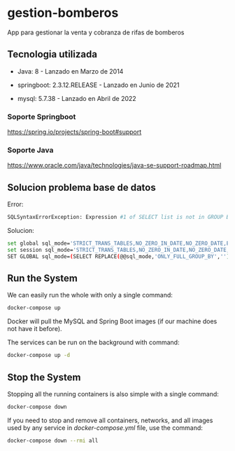 # gestion-bomberos

App para gestionar la venta y cobranza de rifas de bomberos



## Tecnologia utilizada

- Java: 8 - Lanzado en Marzo de 2014

- springboot: 2.3.12.RELEASE - Lanzado en Junio de 2021

- mysql: 5.7.38 - Lanzado en Abril de 2022

  

### Soporte Springboot

https://spring.io/projects/spring-boot#support



### Soporte Java

https://www.oracle.com/java/technologies/java-se-support-roadmap.html



## Solucion problema base de datos

Error:

```bash
SQLSyntaxErrorException: Expression #1 of SELECT list is not in GROUP BY clause and contains nonaggregated column 'gestion_bomberos.rifas.id' which is not functionally dependent on columns in GROUP BY clause; this is incompatible with sql_mode=only_full_group_by
```

Solucion:

```bash
set global sql_mode='STRICT_TRANS_TABLES,NO_ZERO_IN_DATE,NO_ZERO_DATE,ERROR_FOR_DIVISION_BY_ZERO,NO_AUTO_CREATE_USER,NO_ENGINE_SUBSTITUTION';
set session sql_mode='STRICT_TRANS_TABLES,NO_ZERO_IN_DATE,NO_ZERO_DATE,ERROR_FOR_DIVISION_BY_ZERO,NO_AUTO_CREATE_USER,NO_ENGINE_SUBSTITUTION';
SET GLOBAL sql_mode=(SELECT REPLACE(@@sql_mode,'ONLY_FULL_GROUP_BY',''));
```

## Run the System

We can easily run the whole with only a single command:

```bash
docker-compose up
```

Docker will pull the MySQL and Spring Boot images (if our machine does not have it before).

The services can be run on the background with command:

```bash
docker-compose up -d
```

## Stop the System

Stopping all the running containers is also simple with a single command:

```bash
docker-compose down
```

If you need to stop and remove all containers, networks, and all images used by any service in <em>docker-compose.yml</em> file, use the command:

```bash
docker-compose down --rmi all
```